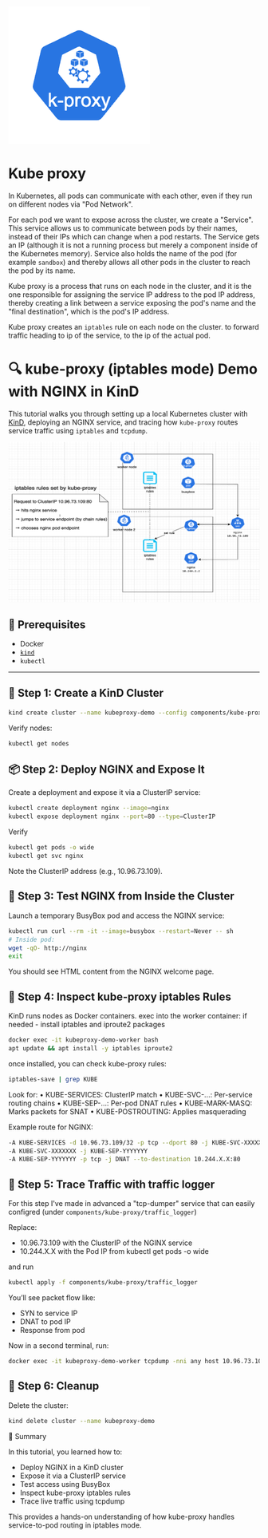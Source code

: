 ![kp](kp.png)
# Kube proxy

In Kubernetes, all pods can communicate with each other, even if they run on different nodes via "Pod Network".

For each pod we want to expose across the cluster, we create a "Service". This service allows us to communicate between pods by their names, instead of their IPs   which can change when a pod restarts. The Service gets an IP (although it is not a running process but merely a component inside of the Kubernetes memory). Service also holds the name of the pod (for example `sandbox`)   and thereby allows all other pods in the cluster to reach the pod by its name.

Kube proxy is a process that runs on each node in the cluster, and it is the one responsible for assigning the service IP address to the pod IP address, thereby creating a link between a service exposing the pod's name and the "final destination", which is the pod's IP address.

Kube proxy creates an `iptables` rule on each node on the cluster. to forward traffic heading to ip of the service, to the ip of the actual pod.

# 🔍 kube-proxy (iptables mode) Demo with NGINX in KinD

This tutorial walks you through setting up a local Kubernetes cluster with [KinD](https://kind.sigs.k8s.io/), deploying an NGINX service, and tracing how `kube-proxy` routes service traffic using `iptables` and `tcpdump`.


![kp-pod-ntwrk](kp-pod-ntwrk.png)

## 🧰 Prerequisites

- Docker
- [`kind`](https://kind.sigs.k8s.io/)
- `kubectl`

---

## 🚀 Step 1: Create a KinD Cluster

```bash
kind create cluster --name kubeproxy-demo --config components/kube-proxy/kind-config.yaml
```
Verify nodes:
```bash
kubectl get nodes
```


## 📦 Step 2: Deploy NGINX and Expose It


Create a deployment and expose it via a ClusterIP service:

```bash
kubectl create deployment nginx --image=nginx
kubectl expose deployment nginx --port=80 --type=ClusterIP
```
Verify
```bash
kubectl get pods -o wide
kubectl get svc nginx
```
Note the ClusterIP address (e.g., 10.96.73.109).

## 🧪 Step 3: Test NGINX from Inside the Cluster

Launch a temporary BusyBox pod and access the NGINX service:

```bash
kubectl run curl --rm -it --image=busybox --restart=Never -- sh
# Inside pod:
wget -qO- http://nginx
exit
```
You should see HTML content from the NGINX welcome page.


## 🔧 Step 4: Inspect kube-proxy iptables Rules

KinD runs nodes as Docker containers. exec into the worker container:
if needed - install iptables and iproute2 packages

```bash
docker exec -it kubeproxy-demo-worker bash
apt update && apt install -y iptables iproute2
```

once installed, you can check kube-proxy rules:

```bash
iptables-save | grep KUBE
```

Look for:
• KUBE-SERVICES: ClusterIP match
• KUBE-SVC-...: Per-service routing chains
• KUBE-SEP-...: Per-pod DNAT rules
• KUBE-MARK-MASQ: Marks packets for SNAT
• KUBE-POSTROUTING: Applies masquerading


Example route for NGINX:
```bash
-A KUBE-SERVICES -d 10.96.73.109/32 -p tcp --dport 80 -j KUBE-SVC-XXXXXXX
-A KUBE-SVC-XXXXXXX -j KUBE-SEP-YYYYYYY
-A KUBE-SEP-YYYYYYY -p tcp -j DNAT --to-destination 10.244.X.X:80
```

## 📡 Step 5: Trace Traffic with traffic logger

For this step I've made in advanced a "tcp-dumper" service that can easily configred (under `components/kube-proxy/traffic_logger`)

Replace:
 - 10.96.73.109 with the ClusterIP of the NGINX service
 - 10.244.X.X with the Pod IP from kubectl get pods -o wide

 and run
```bash
kubectl apply -f components/kube-proxy/traffic_logger
```

You’ll see packet flow like:
- SYN to service IP
- DNAT to pod IP
- Response from pod

Now in a second terminal, run:
```bash
docker exec -it kubeproxy-demo-worker tcpdump -nni any host 10.96.73.109 or host 10.244.X.X
```

## 🧹 Step 6: Cleanup
Delete the cluster:
```bash
kind delete cluster --name kubeproxy-demo
```

🧠 Summary

In this tutorial, you learned how to:
 - Deploy NGINX in a KinD cluster
 - Expose it via a ClusterIP service
 - Test access using BusyBox
 - Inspect kube-proxy iptables rules
 - Trace live traffic using tcpdump

This provides a hands-on understanding of how kube-proxy handles service-to-pod routing in iptables mode.